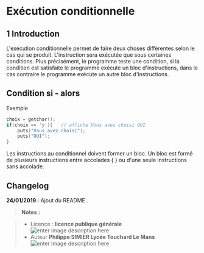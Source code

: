 ﻿# Exécution conditionnelle



## 1 Introduction
L'exécution conditionnelle permet de faire deux choses différentes selon le cas qui se produit. L'instruction sera exécutée que sous certaines conditions. Plus précisément, le programme teste une condition, si la condition est satisfaite le programme exécute un bloc d'instructions, dans le cas contraire le programme exécute un autre bloc d'instructions.

## Condition si - alors

Exemple
```c
choix = getchar();
if(choix == 'y'){   // affiche Vous avez choisi OUI
	puts("Vous avez choisi");
	puts("OUI");
}	
```
Les instructions au conditionnel doivent former un bloc. Un bloc  est formé de plusieurs instructions entre accolades { } ou d'une seule instructions sans accolade.


## Changelog

 **24/01/2019 :** Ajout du README . 
 
 
> **Notes :**


> - Licence : **licence publique générale** ![enter image description here](https://img.shields.io/badge/licence-GPL-green.svg)
> - Auteur **Philippe SIMIER Lycée Touchard Le Mans**
>  ![enter image description here](https://img.shields.io/badge/built-passing-green.svg)
<!-- TOOLBOX 

Génération des badges : https://shields.io/
Génération de ce fichier : https://stackedit.io/editor#



